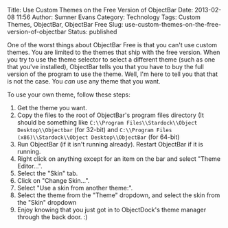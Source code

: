 Title: Use Custom Themes on the Free Version of ObjectBar
Date: 2013-02-08 11:56
Author: Sumner Evans
Category: Technology
Tags: Custom Themes, ObjectBar, ObjectBar Free
Slug: use-custom-themes-on-the-free-version-of-objectbar
Status: published

One of the worst things about ObjectBar Free is that you can't use custom
themes. You are limited to the themes that ship with the free version. When you
try to use the theme selector to select a different theme (such as one that
you've installed), ObjectBar tells you that you have to buy the full version of
the program to use the theme. Well, I'm here to tell you that that is not the
case.  You *can* use any theme that you want.

To use your own theme, follow these steps:

1.  Get the theme you want.
2.  Copy the files to the root of ObjectBar's program files directory
    (It should be something like
    `C:\\Program Files\\Stardock\\Object Desktop\\Objectbar` (for 32-bit) and 
    `C:\\Program Files (x86)\\Stardock\\Object Desktop\\ObjectBar` (for 64-bit)
3.  Run ObjectBar (if it isn't running already). Restart ObjectBar if it
    is running.
4.  Right click on anything except for an item on the bar and select "Theme
    Editor...".
5.  Select the "Skin" tab.
6.  Click on "Change Skin...".
7.  Select "Use a skin from another theme:".
8.  Select the theme from the "Theme" dropdown, and select the skin from
    the "Skin" dropdown
9.  Enjoy knowing that you just got in to ObjectDock's theme manager through the
    back door. :)

